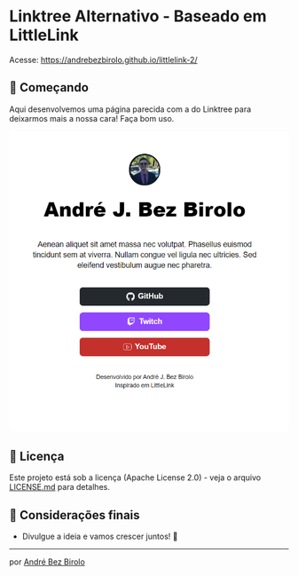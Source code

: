 # Linktree Alternativo - Baseado em LittleLink

Acesse: https://andrebezbirolo.github.io/littlelink-2/

## 🚀 Começando

Aqui desenvolvemos uma página parecida com a do Linktree para deixarmos mais a nossa cara! Faça bom uso.

![Demonstração](https://github.com/AndreBezBirolo/littlelink-2/blob/main/demonstracao.png "Visão do projeto")


## 📄 Licença

Este projeto está sob a licença (Apache License 2.0) - veja o arquivo [LICENSE.md](https://github.com/AndreBezBirolo/littlelink-2/blob/main/LICENSE) para detalhes.

## 🎁 Considerações finais

* Divulgue a ideia e vamos crescer juntos! 📢

---
por [André Bez Birolo](https://gist.github.com/AndreBezBirolo) 
